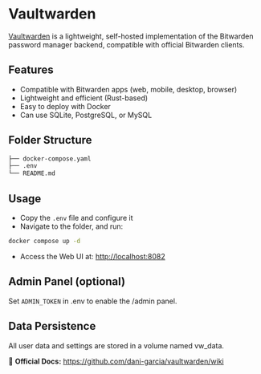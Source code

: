 # Vaultwarden

[Vaultwarden](https://github.com/dani-garcia/vaultwarden) is a lightweight, self-hosted implementation of the Bitwarden password manager backend, compatible with official Bitwarden clients.

## Features

- Compatible with Bitwarden apps (web, mobile, desktop, browser)
- Lightweight and efficient (Rust-based)
- Easy to deploy with Docker
- Can use SQLite, PostgreSQL, or MySQL

## Folder Structure

```bash
├── docker-compose.yaml
├── .env
└── README.md
```

## Usage

- Copy the `.env` file and configure it
- Navigate to the folder, and run:

```bash
docker compose up -d
```

- Access the Web UI at: <http://localhost:8082>

## Admin Panel (optional)

Set `ADMIN_TOKEN` in .env to enable the /admin panel.

## Data Persistence

All user data and settings are stored in a volume named vw_data.

📄 **Official Docs:** <https://github.com/dani-garcia/vaultwarden/wiki>

